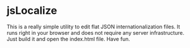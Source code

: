 # jsLocalize

This is a really simple utility to edit flat JSON internationalization files. It runs right in your browser and does not require any server infrastructure. Just build it and open the index.html file. Have fun.
